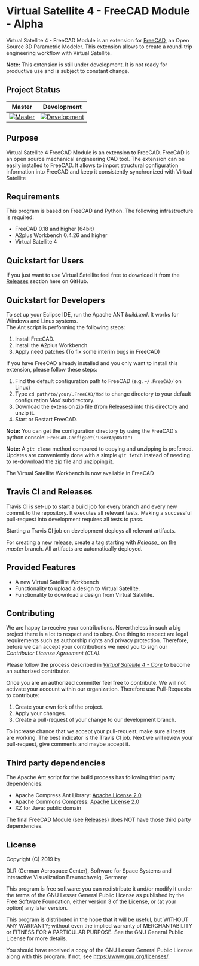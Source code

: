 # Virtual Satellite 4 - FreeCAD Module - Alpha

Virtual Satellite 4 - FreeCAD Module is an extension for [FreeCAD](https://freecadweb.org/), an Open Source 3D Parametric Modeler.
This extension allows to create a round-trip engineering workflow with Virtual Satellite.

**Note:** This extension is still under development. It is not ready for productive use and is subject to constant change.

## Project Status

| Master | Development | 
|:------:|:-----------:| 
|[![Master][master-status]][master-builds]|[![Development][development-status]][development-builds]| 

[master-status]: https://github.com/virtualsatellite/VirtualSatellite4-FreeCAD-mod/workflows/Build/badge.svg?branch=master 

[master-builds]: https://travis-ci.com/virtualsatellite/VirtualSatellite4-FreeCAD-mod 

[development-status]: https://github.com/virtualsatellite/VirtualSatellite4-FreeCAD-mod/workflows/Build/badge.svg?branch=development 

[development-builds]: https://travis-ci.com/virtualsatellite/VirtualSatellite4-FreeCAD-mod

## Purpose

Virtual Satellite 4 FreeCAD Module is an extension to FreeCAD. FreeCAD is an open source mechanical engineering CAD tool. The extension can be easily installed to FreeCAD. It allows to import structural configuration information into FreeCAD and keep it consistently synchronized with Virtual Satellite 

## Requirements 

This program is based on FreeCAD and Python. The following infrastructure is required:
 - FreeCAD 0.18 and higher (64bit)
 - A2plus Workbench 0.4.26 and higher
 - Virtual Satellite 4
 
## Quickstart for Users

If you just want to use Virtual Satellite feel free to download it from the [Releases](https://github.com/virtualsatellite/VirtualSatellite4-FreeCAD-mod/releases) section here on GitHub.

## Quickstart for Developers

To set up your Eclipse IDE, run the Apache ANT *build.xml*. It works for Windows and Linux systems.  
The Ant script is performing the following steps:
1. Install FreeCAD.
2. Install the A2plus Workbench.
3. Apply need patches (To fix some interim bugs in FreeCAD)

If you have FreeCAD already installed and you only want to install this extension, please follow these steps:
1. Find the default configuration path to FreeCAD (e.g. `~/.FreeCAD/` on Linux)   
2. Type `cd path/to/your/.FreeCAD/Mod` to change directory  to your default configuration _Mod_ subdirectory.   
3. Download the extension zip file (from [Releases](https://github.com/virtualsatellite/VirtualSatellite4-FreeCAD-mod/releases)) into this directory and unzip it.   
4. Start or Restart FreeCAD.

**Note:** You can get the configuration directory by using the FreeCAD's python console: `FreeCAD.ConfigGet("UserAppData")` 

**Note:** A `git clone` method compared to copying and unzipping is preferred. Updates are conveniently done with a simple `git fetch` instead of needing to re-download the zip file and unzipping it.  


The Virtual Satellite Workbench is now available in FreeCAD

## Travis CI and Releases

Travis CI is set-up to start a build job for every branch and every new commit to the repository. It executes all relevant tests. Making a successful pull-request into development requires all tests to pass.

Starting a Travis CI job on development deploys all relevant artifacts.

For creating a new release, create a tag starting with *Release_* on the *master* branch. All artifacts are automatically deployed.

## Provided Features

- A new Virtual Satellite Workbench
- Functionality to upload a design to Virtual Satellite.
- Functionality to download a design from Virtual Satellite.

## Contributing

We are happy to receive your contributions. Nevertheless in such a big project there is a lot to respect and to obey. 
One thing to respect are legal requirements such as authorship rights and privacy protection. 
Therefore, before we can accept your contributions we need you to sign our *Contributor License Agreement (CLA)*.

Please follow the process described in *[Virtual Satellite 4 - Core](https://github.com/virtualsatellite/VirtualSatellite4-Core)* to become an authorized contributor. 

Once you are an authorized committer feel free to contribute. We will not activate your account within our organization. Therefore use Pull-Requests to contribute:

1. Create your own fork of the project.
2. Apply your changes.
3. Create a pull-request of your change to our development branch.

To increase chance that we accept your pull-request, make sure all tests are working. The best indicator is the Travis CI job. Next we will review your pull-request, give comments and maybe accept it.

## Third party dependencies

The Apache Ant script for the build process has following third party dependencies:
- Apache Compress Ant Library: [Apache License 2.0](http://www.apache.org/licenses/)
- Apache Commons Compress: [Apache License 2.0](http://www.apache.org/licenses/)
- XZ for Java: public domain

The final FreeCAD Module (see [Releases](https://github.com/virtualsatellite/VirtualSatellite4-FreeCAD-mod/releases)) does NOT have those third party dependencies.

## License

Copyright (C) 2019 by

   DLR (German Aerospace Center),
   Software for Space Systems and interactive Visualization
   Braunschweig, Germany

This program is free software: you can redistribute it and/or modify
it under the terms of the GNU Lesser General Public License as published by
the Free Software Foundation, either version 3 of the License, or
(at your option) any later version.

This program is distributed in the hope that it will be useful,
but WITHOUT ANY WARRANTY; without even the implied warranty of
MERCHANTABILITY or FITNESS FOR A PARTICULAR PURPOSE.  See the
GNU General Public License for more details.

You should have received a copy of the GNU Lesser General Public License
along with this program.  If not, see <https://www.gnu.org/licenses/>.
